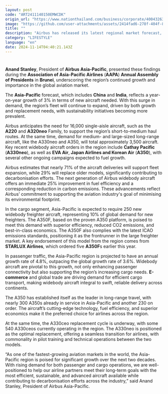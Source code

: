 ```yaml
---
layout: post
code: "ART2411140150EMWCDK"
origin_url: "https://www.nationthailand.com/business/corporate/40043263"
image: "https://github.com/user-attachments/assets/2414fad6-278f-404f-833f-4733650cd858"
title: ""
description: "Airbus has released its latest regional market forecast, projecting that the Asia-Pacific aviation sector will require 19,500 new aircraft over the next 20 years. This demand represents 46% of the global requirement, which is expected to reach around 42,430 new aircraft by 2043."
category: "LIFESTYLE"
language: "en"
date: 2024-11-14T04:40:21.143Z
---
```


# 









**Anand Stanley**, President of **Airbus Asia-Pacific**, presented these findings during the **Association of Asia-Pacific Airlines** (**AAPA**) **Annual Assembly of Presidents** in **Brunei**, underscoring the region’s continued growth and importance in the global aviation market.

The **Asia-Pacific** forecast, which includes **China** and **India**, reflects a year-on-year growth of 3% in terms of new aircraft needed. With this surge in demand, the region’s fleet will continue to expand, driven by both growth and replacement needs, with sustainability initiatives becoming more prevalent.

Airbus anticipates the need for 16,000 single-aisle aircraft, such as the **A220** and **A320neo** Family, to support the region’s short-to-medium haul routes. At the same time, demand for medium- and large-sized long-range aircraft, like the A330neo and A350, will total approximately 3,500 aircraft. Key recent widebody aircraft orders in the region include **Cathay Pacific** (**A330neo**), as well as **EVA Air**, **Japan Airlines and Korean Air** (**A350**), with several other ongoing campaigns expected to fuel growth.

Airbus estimates that nearly 71% of the aircraft deliveries will support fleet expansion, while 29% will replace older models, significantly contributing to decarbonisation efforts. The next generation of Airbus widebody aircraft offers an immediate 25% improvement in fuel efficiency and a corresponding reduction in carbon emissions. These advancements reflect Airbus’ commitment to supporting the aviation industry's goal of minimising its environmental footprint.

In the cargo segment, Asia-Pacific is expected to require 250 new widebody freighter aircraft, representing 10% of global demand for new freighters. The A350F, based on the proven A350 platform, is poised to meet this demand with superior efficiency, reduced CO2 emissions, and best-in-class economics. The A350F also complies with the latest ICAO emissions standards, positioning it as the frontrunner in the large freighter market. A key endorsement of this model from the region comes from **STARLUX Airlines**, which ordered five **A350F**s earlier this year.

In passenger traffic, the Asia-Pacific region is projected to have an annual growth rate of 4.8%, outpacing the global growth rate of 3.6%. Widebody aircraft are pivotal to this growth, not only enhancing passenger connectivity but also supporting the region’s increasing cargo needs. **E-commerce** and global trade are driving demand for efficient cargo transport, making widebody aircraft integral to swift, reliable delivery across continents.

The A350 has established itself as the leader in long-range travel, with nearly 300 A350s already in service in Asia-Pacific and another 230 on order. The aircraft’s cutting-edge technology, fuel efficiency, and superior economics make it the preferred choice for airlines across the region.

At the same time, the A330ceo replacement cycle is underway, with some 540 A330ceos currently operating in the region. The A330neo is positioned as the optimal replacement, offering a seamless transition for airlines, with commonality in pilot training and technical operations between the two models.

“As one of the fastest-growing aviation markets in the world, the Asia-Pacific region is poised for significant growth over the next two decades. With rising demand for both passenger and cargo operations, we are well-positioned to help our airline partners meet their long-term goals with the most efficient, sustainable, and advanced aircraft available while contributing to decarbonisation efforts across the industry,” said Anand Stanley, President of Airbus Asia-Pacific.